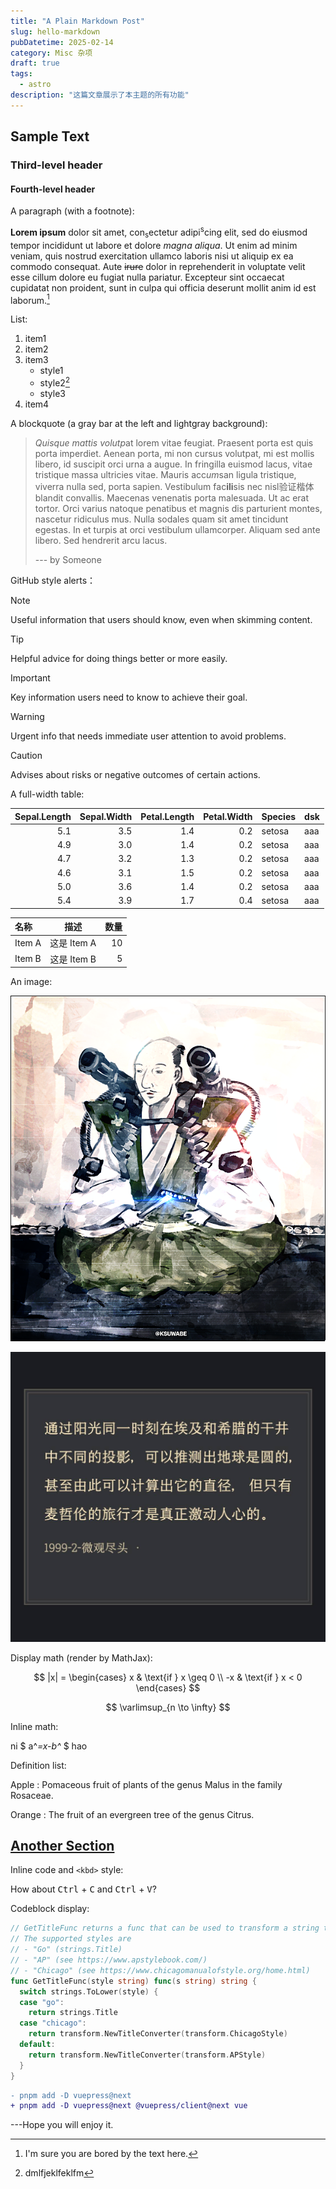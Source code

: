 ```yaml
---
title: "A Plain Markdown Post"
slug: hello-markdown
pubDatetime: 2025-02-14
category: Misc 杂项
draft: true
tags:
  - astro
description: "这篇文章展示了本主题的所有功能"
---
```


## Sample Text

### Third-level header

#### Fourth-level header

A paragraph (with a footnote):

**Lorem ipsum** dolor sit amet, con<sub>s</sub>ectetur adipi<sup>s</sup>cing elit, sed do eiusmod
tempor incididunt ut labore et dolore *magna aliqua*. Ut enim ad minim veniam,
quis nostrud exercitation ullamco laboris nisi ut aliquip ex ea commodo
consequat. Aute ~~irure~~ dolor in reprehenderit in voluptate velit esse cillum
dolore eu fugiat nulla pariatur. Excepteur sint occaecat cupidatat non proident,
sunt in culpa qui officia deserunt mollit anim id est laborum.[^1]

[^1]: I'm sure you are bored by the text here.

List:

1. item1
2. item2
3. item3
   - style1
   - style2[^2]
   - style3
4. item4

[^2]: dmlfjeklfeklfm

A blockquote (a gray bar at the left and lightgray background):

> *Quisque mattis volutp*at lorem vitae feugiat. Praesent porta est quis porta
> imperdiet. Aenean porta, mi non cursus volutpat, mi est mollis libero, id
> suscipit orci urna a augue. In fringilla euismod lacus, vitae tristique massa
> ultricies vitae. Mauris acc*um*san ligula tristique, viverra nulla sed, porta
> sapien. Vestibulum fac**ili**sis nec nisl验证楷体 blandit convallis. Maecenas venenatis
> porta malesuada. Ut ac erat tortor. Orci varius natoque penatibus et magnis
> dis parturient montes, nascetur ridiculus mus. Nulla sodales quam sit amet
> tincidunt egestas. In et turpis at orci vestibulum ullamcorper. Aliquam sed
> ante libero. Sed hendrerit arcu lacus.
> 
> --- by Someone

GitHub style alerts：

> [!NOTE]
> Useful information that users should know, even when skimming content.

> [!TIP]
> Helpful advice for doing things better or more easily.

> [!IMPORTANT]
> Key information users need to know to achieve their goal.

> [!WARNING]
> Urgent info that needs immediate user attention to avoid problems.

> [!CAUTION]
> Advises about risks or negative outcomes of certain actions.

A full-width table:

| Sepal.Length | Sepal.Width | Petal.Length | Petal.Width | Species | dsk |
|-------------:|------------:|-------------:|------------:|:--------|-----|
|          5.1 |         3.5 |          1.4 |         0.2 | setosa  | aaa |
|          4.9 |         3.0 |          1.4 |         0.2 | setosa  | aaa |
|          4.7 |         3.2 |          1.3 |         0.2 | setosa  | aaa |
|          4.6 |         3.1 |          1.5 |         0.2 | setosa  | aaa |
|          5.0 |         3.6 |          1.4 |         0.2 | setosa  | aaa |
|          5.4 |         3.9 |          1.7 |         0.4 | setosa  | aaa |


| 名称        | 描述       | 数量 |
|:-----------|:----------:|-----:|
| Item A     | 这是 Item A |   10 |
| Item B     | 这是 Item B |    5 |


An image:

![Happy](../../assets/images/22.png)

![Happy Elmo](../../assets/images/11.jpeg)

Display math (render by MathJax):

$$
|x| = \begin{cases} x & \text{if } x \geq 0 \\ -x & \text{if } x < 0  \end{cases}
$$

$$
\varlimsup_{n \to \infty}
$$

Inline math:

ni $ a^*=x-b^* $ hao

Definition list:

Apple
:   Pomaceous fruit of plants of the genus Malus in 
    the family Rosaceae.

Orange
:   The fruit of an evergreen tree of the genus Citrus.

## [Another Section](https://www.baidu.com)

Inline code and `<kbd>` style:

How about <kbd>Ctrl</kbd> + <kbd>C</kbd> and <kbd>Ctrl</kbd> + <kbd>V</kbd>?

Codeblock display:

```go
// GetTitleFunc returns a func that can be used to transform a string to title case.
// The supported styles are
// - "Go" (strings.Title)
// - "AP" (see https://www.apstylebook.com/)
// - "Chicago" (see https://www.chicagomanualofstyle.org/home.html)
func GetTitleFunc(style string) func(s string) string {
  switch strings.ToLower(style) {
  case "go":
    return strings.Title
  case "chicago":
    return transform.NewTitleConverter(transform.ChicagoStyle)
  default:
    return transform.NewTitleConverter(transform.APStyle)
  }
}
```

```diff
- pnpm add -D vuepress@next
+ pnpm add -D vuepress@next @vuepress/client@next vue
```

---Hope you will enjoy it.

